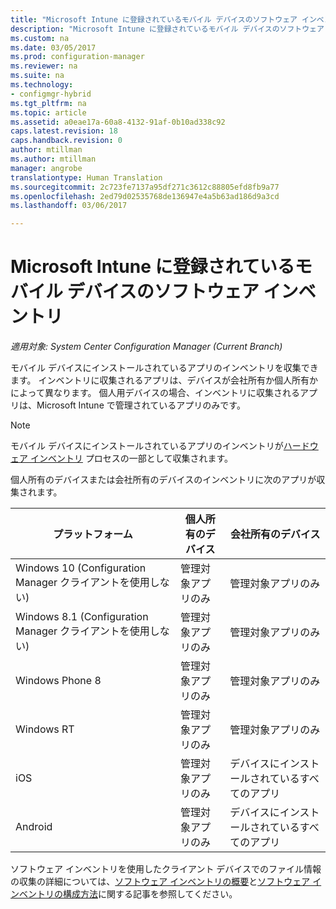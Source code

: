 ```yaml
---
title: "Microsoft Intune に登録されているモバイル デバイスのソフトウェア インベントリ | Microsoft Docs"
description: "Microsoft Intune に登録されているモバイル デバイスのソフトウェア インベントリ。"
ms.custom: na
ms.date: 03/05/2017
ms.prod: configuration-manager
ms.reviewer: na
ms.suite: na
ms.technology:
- configmgr-hybrid
ms.tgt_pltfrm: na
ms.topic: article
ms.assetid: a0eae17a-60a8-4132-91af-0b10ad338c92
caps.latest.revision: 18
caps.handback.revision: 0
author: mtillman
ms.author: mtillman
manager: angrobe
translationtype: Human Translation
ms.sourcegitcommit: 2c723fe7137a95df271c3612c88805efd8fb9a77
ms.openlocfilehash: 2ed79d02535768de136947e4a5b63ad186d9a3cd
ms.lasthandoff: 03/06/2017

---
```

# <a name="software-inventory-for-mobile-devices-enrolled-with-microsoft-intune"></a>Microsoft Intune に登録されているモバイル デバイスのソフトウェア インベントリ

*適用対象: System Center Configuration Manager (Current Branch)*

 モバイル デバイスにインストールされているアプリのインベントリを収集できます。 インベントリに収集されるアプリは、デバイスが会社所有か個人所有かによって異なります。 個人用デバイスの場合、インベントリに収集されるアプリは、Microsoft Intune で管理されているアプリのみです。  

> [!NOTE]  
>  モバイル デバイスにインストールされているアプリのインベントリが[ハードウェア インベントリ](mobile-device-hardware-inventory-hybrid.md) プロセスの一部として収集されます。  

 個人所有のデバイスまたは会社所有のデバイスのインベントリに次のアプリが収集されます。  

|プラットフォーム|個人所有のデバイス|会社所有のデバイス|  
|--------------|---------------------------------|--------------------------------|  
|Windows 10 (Configuration Manager クライアントを使用しない)|管理対象アプリのみ|管理対象アプリのみ|
|Windows 8.1 (Configuration Manager クライアントを使用しない)|管理対象アプリのみ|管理対象アプリのみ|  
|Windows Phone 8|管理対象アプリのみ|管理対象アプリのみ|  
|Windows RT|管理対象アプリのみ|管理対象アプリのみ|  
|iOS|管理対象アプリのみ|デバイスにインストールされているすべてのアプリ|  
|Android|管理対象アプリのみ|デバイスにインストールされているすべてのアプリ|  

ソフトウェア インベントリを使用したクライアント デバイスでのファイル情報の収集の詳細については、[ソフトウェア インベントリの概要](../../core/clients/manage/inventory/introduction-to-software-inventory.md)と[ソフトウェア インベントリの構成方法](../../core/clients/manage/inventory/configure-software-inventory.md)に関する記事を参照してください。

